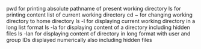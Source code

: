 pwd for printing absolute pathname of present working directory
ls for printing content list of current working directory
cd ~ for changing working directory to home directory
ls -l for displaying current working directory in a long list format
ls -la for displaying content of a directory including hidden files
ls -lan for displaying content of  directory in long format with user and group IDs displayed numerically also including hidden files
